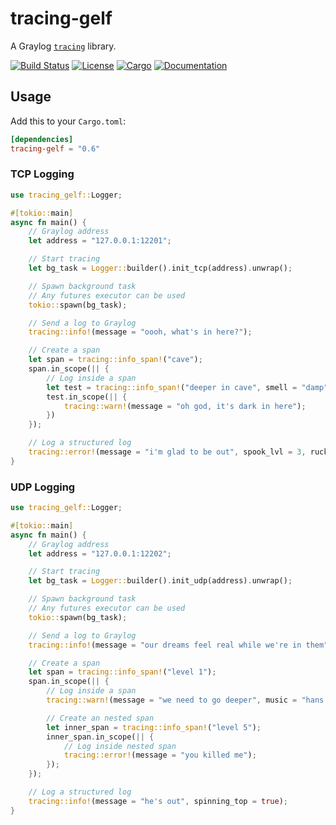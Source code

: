 # tracing-gelf

A Graylog [`tracing`](https://github.com/tokio-rs/tracing) library.

[![Build Status](https://travis-ci.org/hlb8122/tracing-gelf.svg?branch=master)](https://travis-ci.org/hlb8122/tracing-gelf)
[![License](https://img.shields.io/badge/license-MIT-blue.svg)](LICENSE)
[![Cargo](https://img.shields.io/crates/v/tracing-gelf.svg)](https://crates.io/crates/tracing-gelf)
[![Documentation](https://docs.rs/tracing-gelf/badge.svg)](
https://docs.rs/tracing-gelf)

## Usage

Add this to your `Cargo.toml`:

```toml
[dependencies]
tracing-gelf = "0.6"
```

### TCP Logging

```rust
use tracing_gelf::Logger;

#[tokio::main]
async fn main() {
    // Graylog address
    let address = "127.0.0.1:12201";

    // Start tracing
    let bg_task = Logger::builder().init_tcp(address).unwrap();

    // Spawn background task
    // Any futures executor can be used
    tokio::spawn(bg_task);

    // Send a log to Graylog
    tracing::info!(message = "oooh, what's in here?");

    // Create a span
    let span = tracing::info_span!("cave");
    span.in_scope(|| {
        // Log inside a span
        let test = tracing::info_span!("deeper in cave", smell = "damp");
        test.in_scope(|| {
            tracing::warn!(message = "oh god, it's dark in here");
        })
    });

    // Log a structured log
    tracing::error!(message = "i'm glad to be out", spook_lvl = 3, ruck_sack = ?["glasses", "inhaler", "large bat"]);
}

```

### UDP Logging

```rust
use tracing_gelf::Logger;

#[tokio::main]
async fn main() {
    // Graylog address
    let address = "127.0.0.1:12202";

    // Start tracing
    let bg_task = Logger::builder().init_udp(address).unwrap();

    // Spawn background task
    // Any futures executor can be used
    tokio::spawn(bg_task);

    // Send a log to Graylog
    tracing::info!(message = "our dreams feel real while we're in them");

    // Create a span
    let span = tracing::info_span!("level 1");
    span.in_scope(|| {
        // Log inside a span
        tracing::warn!(message = "we need to go deeper", music = "hans zimmer");

        // Create an nested span
        let inner_span = tracing::info_span!("level 5");
        inner_span.in_scope(|| {
            // Log inside nested span
            tracing::error!(message = "you killed me");
        });
    });

    // Log a structured log
    tracing::info!(message = "he's out", spinning_top = true);
}

```
